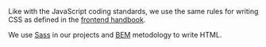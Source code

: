 Like with the JavaScript coding standards, we use the same rules for writing CSS as defined in the [frontend handbook](https://handbook.infinum.co/books/frontend/SASS%20Styleguide/File%20organization).

We use [Sass](http://sass-lang.com/) in our projects and [BEM](http://getbem.com/) metodology to write HTML.
